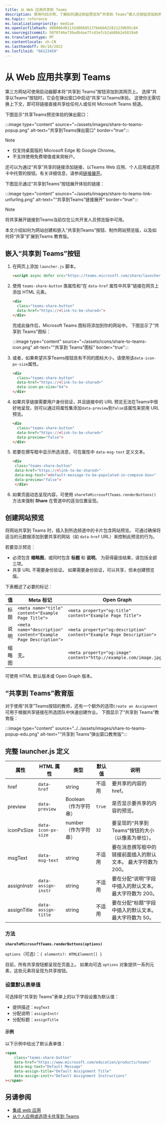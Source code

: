 ```yaml
---
title: 从 Web 应用共享到 Teams
description: 使用代码示例，了解如何通过网站预览将“共享到 Teams”嵌入式按钮添加到网站上。
ms.topic: reference
ms.localizationpriority: medium
ms.openlocfilehash: d08086d01132d86605137bb6b622821239695c84
ms.sourcegitcommit: 5070746e736edb4ae77cd3efcb2ab8bb2e5819a0
ms.translationtype: MT
ms.contentlocale: zh-CN
ms.lasthandoff: 06/16/2022
ms.locfileid: "66123459"
---
```

# <a name="share-to-teams-from-web-apps"></a>从 Web 应用共享到 Teams

第三方网站可使用启动器脚本将“共享到 Teams”按钮添加到其网页上。 选择“共享以Teams”按钮时，它会在弹出窗口中启动“共享”以Teams体验。 这使你无需切换上下文，即可将链接直接共享给任何人或任何 Microsoft Teams 频道。

下图显示“共享Teams预览体验的弹出窗口：

:::image type="content" source="~/assets/images/share-to-teams-popup.png" alt-text="共享到Teams弹出窗口" border="true":::

> [!NOTE]
>
> * 仅支持桌面版的 Microsoft&nbsp;Edge 和 Google Chrome。
> * 不支持使用免费增值或来宾帐户。

还可以为通过“共享”共享的链接添加链接，以Teams Web 应用、个人应用或选项卡中托管的按钮。有关详细信息，请参阅[链接展开](~/messaging-extensions/how-to/link-unfurling.md)。

下图显示通过“共享到Teams”按钮展开体验的链接：

:::image type="content" source="~/assets/images/share-to-teams-link-unfurling.png" alt-text="“共享到Teams”链接展开" border="true":::

> [!NOTE]
> 将共享展开链接到Teams当前仅在公共开发人员预览版中可用。

本文介绍如何为网站创建和嵌入“共享到Teams”按钮、制作网站预览版，以及如何将“共享”扩展到Teams 教育版。

## <a name="embed-a-share-to-teams-button"></a>嵌入“共享到 Teams”按钮

1. 在网页上添加 `launcher.js` 脚本。

    ```html
    <script async defer src="https://teams.microsoft.com/share/launcher.js"></script>
    ```

1. 使用 `teams-share-button` 类属性和“在 `data-href` 属性中共享”链接在网页上添加 HTML 元素。

    ```html
    <div
      class="teams-share-button"
      data-href="https://<link-to-be-shared>">
    </div>
    ```

    完成此操作后，Microsoft Teams 图标将添加到你的网站中。 下图显示了“共享到 Teams”图标：

    :::image type="content" source="~/assets/icons/share-to-teams-icon.png" alt-text="“共享到 Teams”图标" border="true":::

1. 或者，如果希望共享Teams按钮具有不同的图标大小，请使用该`data-icon-px-size`属性。

    ```html
    <div
      class="teams-share-button"
      data-href="https://<link-to-be-shared>"
      data-icon-px-size="64">
    </div>
    ```

1. 如果共享链接需要用户身份验证，并且链接中的 URL 预览无法在Teams中很好地呈现，则可以通过将属性集添加`data-preview`到`false`该属性来禁用 URL 预览。

    ```html
    <div
      class="teams-share-button"
      data-href="https://<link-to-be-shared>"
      data-preview="false">
    </div>
    ```

1. 若要在撰写框中显示所选消息，可在属性中 `data-msg-text` 定义文本。

     ```html
     <div
      class="teams-share-button"
      data-href="https://<link-to-be-shared>"
      data-msg-text="<default-message-to-be-populated-in-compose-box>"
      data-preview="false">
      </div>
     ```

1. 如果页面动态呈现内容，可使用 `shareToMicrosoftTeams.renderButtons()` 方法来强制 **Share** 在管道中的适当位置呈现。

## <a name="craft-your-website-preview"></a>创建网站预览

将网站共享到 Teams 时，插入到所选频道中的卡片包含网站预览。 可通过确保将适当的元数据添加到要共享的网站（如 `data-href` URL）来控制此预览的行为。  

若要显示预览：

* 必须包含 **缩略图**，或同时包含 **标题** 和 **说明**。 为获得最佳结果，请包括全部三项。
* 共享 URL 不需要身份验证。 如果需要身份验证，可以共享，但未创建预览版。

下表概述了必要的标记：

|值|Meta 标记| Open Graph|
|----|----|----|
|标题|`<meta name="title" content="Example Page Title">`|`<meta property="og:title" content="Example Page Title">`|
|说明|`<meta name="description" content="Example Page Description">`|`<meta property="og:description" content="Example Page Description">`|
|缩略图| 无。 |`<meta property="og:image" content="http://example.com/image.jpg">`|

可使用 HTML 默认版本或 Open Graph 版本。

## <a name="share-to-teams-for-education"></a>“共享到 Teams”教育版

对于使用“共享”Teams按钮的教师，还有一个额外的选项`Create an Assignment`可用于根据共享链接在所选团队中快速创建作业。 下图显示了“共享到 Teams”教育版：

:::image type="content" source="../../assets/images/share-to-teams-popup-edu.png" alt-text="“共享到 Teams”弹出窗口教育版":::

## <a name="full-launcherjs-definition"></a>完整 launcher.js 定义

| 属性 | HTML 属性 | 类型 | 默认值 | 说明 |
| -------------- | ---------------------- | --------------------- | ------- | ---------------------------------------------------------------------- |
| href | `data-href` | string | 不适用 | 要共享的内容的 href。 |
| preview | `data-preview` | Boolean（作为字符串） | `true` | 是否显示要共享的内容的预览。 |
| iconPxSize | `data-icon-px-size` | number（作为字符串） | `32` | 要呈现的“共享到 Teams”按钮的大小（以像素为单位）。 |
| msgText | `data-msg-text` | string | 不适用 | 要在消息撰写框中的链接前面插入的默认文本。 最大字符数为 200。 |
| assignInstr | `data-assign-instr` | string | 不适用 | 要在分配“说明”字段中插入的默认文本。 最大字符数为 200。 |
| assignTitle | `data-assign-title` | string | 不适用 | 要在分配“标题”字段中插入的默认文本。 最大字符数为 50。 |

### <a name="methods"></a>方法

**`shareToMicrosoftTeams.renderButtons(options)`**

`options`（可选）：`{ elements?: HTMLElement[] }`

目前，所有共享按钮都呈现在页面上。 如果向可选 `options` 对象提供一系列元素，这些元素将呈现为共享按钮。

### <a name="set-default-form-values"></a>设置默认表单值

可选择将“共享到 Teams”表单上的以下字段设置为默认值：

* 提供描述：`msgText`
* 分配说明：`assignInstr`
* 分配标题：`assignTitle`

#### <a name="example"></a>示例

 以下示例中给出了默认表单值：

```html
<span
    class="teams-share-button"
    data-href="https://www.microsoft.com/education/products/teams"
    data-msg-text="Default Message"
    data-assign-title="Default Assignment Title"
    data-assign-instr="Default Assignment Instructions"
></span>
```

## <a name="see-also"></a>另请参阅

* [集成 web 应用](~/samples/integrate-web-apps-overview.md)
* [从个人应用或选项卡共享到 Teams](share-to-teams-from-personal-app-or-tab.md)
